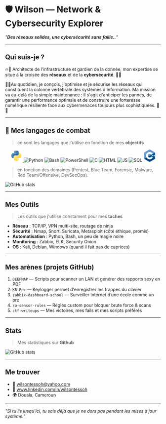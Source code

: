 # 🛡️ Wilson — Network & Cybersecurity Explorer

*"**Des réseaux solides, une cybersécurité sans faille..**"*

---

## Qui suis-je ?
🔥🧠 Architecte de l'infrastructure et gardien de la donnée, mon expertise se situe à la croisée des **réseaux** et de la **cybersécurité**. 🧠🔥

🎯🎯Au quotidien, je conçois, j'optimise et je sécurise les réseaux qui constituent la colonne vertébrale des systèmes d'information. Ma mission va au-delà de la simple maintenance : il s'agit d'anticiper les pannes, de garantir une performance optimale et de construire une forteresse numérique résiliente face aux cybermenaces toujours plus sophistiquées. 🎯🎯

---

## 🧠 Mes langages de combat

>ce sont les langages que j'utilise en fonction de mes **objectifs**
<p align="center">
  <a href="https://www.python.org" target="_blank" rel="noreferrer"> <img src="https://raw.githubusercontent.com/devicons/devicon/master/icons/python/python-original.svg" alt="python" width="40" height="40"/> </a>
  <img src="https://img.shields.io/badge/Python-%233776AB.svg?style=for-the-badge&logo=python&logoColor=white" alt="Python" />
  <img src="https://img.shields.io/badge/Bash/Shell-%234EAA25.svg?style=for-the-badge&logo=gnu-bash&logoColor=white" alt="Bash" />
  <img src="https://img.shields.io/badge/PowerShell-%235391FE.svg?style=for-the-badge&logo=powershell&logoColor=white" alt="PowerShell" />
  <img src="https://img.shields.io/badge/C-%2300599C.svg?style=for-the-badge&logo=c&logoColor=white" alt="C" />
  <img src="https://img.shields.io/badge/HTML5-%23E34F26.svg?style=for-the-badge&logo=html5&logoColor=white" alt="HTML" />
  <img src="https://img.shields.io/badge/JavaScript-%23F7DF1E.svg?style=for-the-badge&logo=javascript&logoColor=black" alt="JS" />
  <img src="https://img.shields.io/badge/SQL-%234479A1.svg?style=for-the-badge&logo=mysql&logoColor=white" alt="SQL" />
  <a href="https://www.w3schools.com/cpp/" target="_blank" rel="noreferrer"> <img src="https://raw.githubusercontent.com/devicons/devicon/master/icons/cplusplus/cplusplus-original.svg" alt="cplusplus" width="40" height="40"/> </a> 
  
</p>

>en fonction des domaines (Pentest, Blue Team, Forensic, Malware, Red Team/Offensive, DevSecOps).

![GitHub stats](https://github-readme-stats.vercel.app/api/top-langs/?username=moi-237&layout=compact&theme=radical)

---

## Mes Outils
> Les outils que j'utilise constament pour mes **taches** 
- **Réseau** : TCP/IP, VPN multi-site, routage de ninja  
- **Sécurité** : Nmap, Snort, Suricata, Metasploit (côté éthique, promis)  
- **Automatisation** : Python, Bash, un peu de magie noire  
- **Monitoring** : Zabbix, ELK, Security Onion  
- **OS** : Kali, Debian, Windows (quand il fait pas de caprices)

---

## Mes arènes (projets GitHub)
1. `DEEPMAP` — Scripts pour scanner un LAN et générer des rapports sexy en PDF  
2. `KB-Rec` — Keylogger permet d'enregistrer les frappes du clavier  
3. `zabbix-dashboard-school` — Surveiller Internet d’une école comme un pro  
4. `so-sensor-rules` — Règles custom pour bloquer brute force & scans  
5. `ctf-writeups` — Mes victoires, mes fails et mes scripts préférés

---

## Stats
> Mes statistiques sur **Github**

![GitHub stats](https://github-readme-stats.vercel.app/api?username=moi-237&show_icons=true&theme=radical)

---

## Me trouver
- 📧 wilsontessoh@yahoo.com  
- 💼 www.linkedin.com/in/wilsontessoh
- 🌍 Douala, Cameroun

---

*"Si tu lis jusqu’ici, tu sais déjà que je ne dors pas pendant les mises à jour système."*
